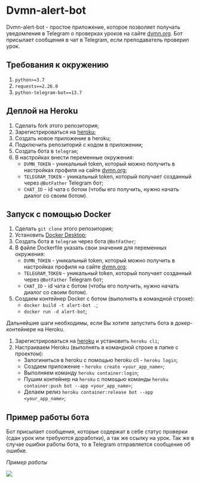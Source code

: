 # Dvmn-alert-bot
Dvmn-alert-bot - простое приложение, которое позволяет получать уведомления в Telegram о проверках уроков 
на сайте [dvmn.org](https://dvmn.org/). Бот присылает сообщения в чат в Telegram, если преподаватель проверил урок.

## Требования к окружению
1. `python>=3.7`
2. `requests==2.26.0`
3. `python-telegram-bot==13.7`

## Деплой на Heroku
1. Сделать fork этого репозитория;
2. Зарегистрироваться на [heroku](https://heroku.com/);
3. Создать новое приложение в heroku;
4. Подключить репозиторий с кодом в приложении;
5. Создать бота в `telegram`;
6. В настройках внести переменные окружения: 
    * `DVMN_TOKEN` - уникальный token, который можно получить в
    настройках профиля на сайте [dvmn.org](https://dvmn.org/);
    * `TELEGRAM_TOKEN` - уникальный token, который получает созданный через `@BotFather` Telegram бот;
    * `CHAT_ID` - id чата с ботом (чтобы его получить, нужно начать диалог со своим ботом).
    
## Запуск с помощью Docker
1. Сделать `git clone` этого репозитория;
2. Установить [Docker Desktop](https://www.docker.com/get-started);
3. Создать бота в `telegram` через бота `@BotFather`;
4. В файле Dockerfile указать свои значения для переменных окружения: 
    * `DVMN_TOKEN` - уникальный token, который можно получить в
    настройках профиля на сайте [dvmn.org](https://dvmn.org/);
    * `TELEGRAM_TOKEN` - уникальный token, который получает созданный через `@BotFather` Telegram бот;
    * `CHAT_ID` - id чата с ботом (чтобы его получить, нужно начать диалог со своим ботом).
5. Создаем контейнер Docker с ботом (выполнять в командной строке):
    * `docker build -t alert-bot .`;
    * `docker run -d alert-bot`;
    
Дальнейшие шаги необходимы, если Вы хотите запустить бота в докер-контейнере на Heroku.
1. Зарегистрироваться на [heroku](https://heroku.com/) и установить `heroku cli`;
2. Настраиваем Heroku (выполнять в командной строке в папке с проектом):
    * Залогиниться в heroku с помощью heroku cli - `heroku login`;
    * Создаем приложение - `heroku create <your_app_name>`;
    * Выполняем команду `heroku container:login`;
    * Пушим контейнер на `heroku` с помощью команды `heroku container:push bot --app <your_app_name>`;
    * Делаем релиз `heroku container:release bot --app <your_app_name>`;
    
       
## Пример работы бота
Бот присылает сообщения, которые содержат в себе статус проверки (сдан урок или требуются доработки),
а так же ссылку на урок. Так же в случае ошибки работы бота, то в Telegram отправляется сообщение об ошибке.

*Пример работы*

![](https://image.prntscr.com/image/_4SprbnZQ5K_mYcnbA916g.png)
